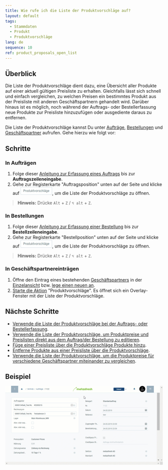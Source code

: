 ```yaml
---
title: Wie rufe ich die Liste der Produktvorschläge auf?
layout: default
tags:
  - Stammdaten
  - Produkt
  - Produktvorschläge
lang: de
sequence: 10
ref: product_proposals_open_list
---
```


## Überblick
Die Liste der Produktvorschläge dient dazu, eine Übersicht aller Produkte auf einer aktuell gültigen Preisliste zu erhalten. Gleichfalls lässt sich schnell und einfach vergleichen, zu welchen Preisen ein bestimmtes Produkt aus der Preisliste mit anderen Geschäftspartnern gehandelt wird. Darüber hinaus ist es möglich, noch während der Auftrags- oder Bestellerfassung neue Produkte zur Preisliste hinzuzufügen oder ausgediente daraus zu entfernen.

Die Liste der Produktvorschläge kannst Du unter [Aufträge](Auftrag_erfassen), [Bestellungen](Bestellung_erfassen) und [Geschäftspartner](Neuer_Geschaeftspartner) aufrufen. Gehe hierzu wie folgt vor:

## Schritte

### In Aufträgen
1. Folge dieser [Anleitung zur Erfassung eines Auftrags](Auftrag_erfassen) bis zur **Auftragszeileneingabe**.
1. Gehe zur Registerkarte "Auftragsposition" unten auf der Seite und klicke auf ![](assets/Produktvorschlaege_Button.png), um die Liste der Produktvorschläge zu öffnen.
 >**Hinweis:** Drücke `Alt` + `Z` / `⌥ alt` + `Z`.

### In Bestellungen
1. Folge dieser [Anleitung zur Erfassung einer Bestellung](Bestellung_erfassen) bis zur **Bestellzeileneingabe**.
1. Gehe zur Registerkarte "Bestellposition" unten auf der Seite und klicke auf ![](assets/Produktvorschlaege_Button.png), um die Liste der Produktvorschläge zu öffnen.
 >**Hinweis:** Drücke `Alt` + `Z` / `⌥ alt` + `Z`.

### In Geschäftspartnereinträgen
1. Öffne den Eintrag eines bestehenden [Geschäftspartners](Menu) in der [Einzelansicht](Ansichten) bzw. [lege einen neuen an](Neuer_Geschaeftspartner).
1. [Starte die Aktion](AktionStarten) "Produktvorschläge". Es öffnet sich ein Overlay-Fenster mit der Liste der Produktvorschläge.

## Nächste Schritte
- [Verwende die Liste der Produktvorschläge bei der Auftrags- oder Bestellerfassung](Produktvorschlaege_Auftrag_Bestellung).
- [Verwende die Liste der Produktvorschläge, um Produktpreise und Preislisten direkt aus dem Auftrag/der Bestellung zu editieren](Produktvorschlaege_Preise_editieren).
- [Füge einer Preisliste über die Produktvorschläge Produkte hinzu](Produktvorschlaege_Produkte_hinzufuegen).
- [Entferne Produkte aus einer Preisliste über die Produktvorschläge](Produktvorschlaege_Produkte_entfernen).
- [Verwende die Liste der Produktvorschläge, um die Produktpreise für verschiedene Geschäftspartner miteinander zu vergleichen](Produktvorschlaege_Preisvergleich).

## Beispiel
![](assets/Produktvorschlaege_aufrufen.gif)
